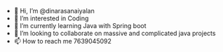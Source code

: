 - 👋 Hi, I’m @dinarasanaiyalan
- 👀 I’m interested in Coding
- 🌱 I’m currently learning Java with Spring boot
- 💞️ I’m looking to collaborate on massive and complicated java projects
- 📫 How to reach me 7639045092

<!---
dinarasanaiyalan/dinarasanaiyalan is a ✨ special ✨ repository because its `README.md` (this file) appears on your GitHub profile.
You can click the Preview link to take a look at your changes.
--->
